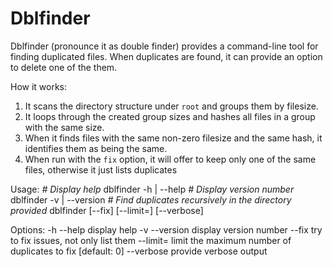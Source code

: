 Dblfinder
=========

Dblfinder (pronounce it as double finder) provides a command-line tool for finding duplicated files.
When duplicates are found, it can provide an option to delete one of the them.

How it works:
1. It scans the directory structure under `root` and groups them by filesize.
2. It loops through the created group sizes and hashes all files in a group with the same size.
3. When it finds files with the same non-zero filesize and the same hash, it identifies them as being the same.
4. When run with the `fix` option, it will offer to keep only one of the same files, otherwise it just lists duplicates

Usage:
  *# Display help*
  dblfinder -h | --help
  *# Display version number*
  dblfinder -v | --version
  *# Find duplicates recursively in the directory provided*
  dblfinder [--fix] [--limit=<n>] [--verbose] <root>

Options:
  -h --help     display help
  -v --version  display version number
  --fix         try to fix issues, not only list them
  --limit=<n>   limit the maximum number of duplicates to fix [default: 0]
  --verbose     provide verbose output

